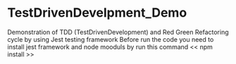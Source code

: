 # TestDrivenDevelpment_Demo
Demonstration of TDD (TestDrivenDevelopment) and Red Green Refactoring cycle by using Jest testing framework 
 Before run the code you need to install jest framework and node mooduls by run this command << npm install >>
